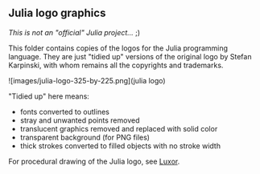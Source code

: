 ## Julia logo graphics

_This is not an "official" Julia project..._ ;)

This folder contains copies of the logos for the Julia programming language. They are just "tidied up" versions of the original logo by Stefan Karpinski, with whom remains all the copyrights and trademarks.

![images/julia-logo-325-by-225.png](julia logo)

"Tidied up" here means:

- fonts converted to outlines
- stray and unwanted points removed
- translucent graphics removed and replaced with solid color
- transparent background (for PNG files)
- thick strokes converted to filled objects with no stroke width

For procedural drawing of the Julia logo, see [Luxor](https://github.com/cormullion/Luxor/).
